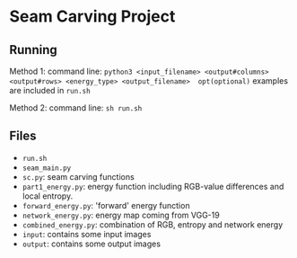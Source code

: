 # Seam Carving Project
## Running
Method 1: command line: `python3 <input_filename> <output#columns> <output#rows> <energy_type> <output_filename>  opt(optional)`
examples are included in `run.sh`

Method 2: command line: `sh run.sh`

## Files
* `run.sh`
* `seam_main.py`
* `sc.py`: seam carving functions
* `part1_energy.py`: energy function including RGB-value differences and local entropy.
* `forward_energy.py`: 'forward' energy function
* `network_energy.py`: energy map coming from VGG-19
* `combined_energy.py`: combination of RGB, entropy and network energy
* `input`: contains some input images
* `output`: contains some output images